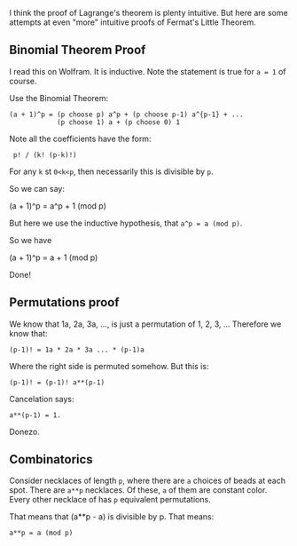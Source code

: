 I think the proof of Lagrange's theorem is plenty intuitive. But here
are some attempts at even "more" intuitive proofs of Fermat's Little
Theorem.

## Binomial Theorem Proof

I read this on Wolfram. It is inductive. Note the statement is true
for `a = 1` of course.

Use the Binomial Theorem:

    (a + 1)^p = (p choose p) a^p + (p choose p-1) a^{p-1} + ...
                (p choose 1) a + (p choose 0) 1

Note all the coefficients have the form:

     p! / (k! (p-k)!)

For any `k` st `0<k<p`, then necessarily this is divisible by `p`.

So we can say:

   (a + 1)^p = a^p + 1 (mod p)

But here we use the inductive hypothesis, that `a^p = a (mod p)`.

So we have

   (a + 1)^p = a + 1 (mod p)

Done!

## Permutations proof

We know that 1a, 2a, 3a, ..., is just a permutation of 1, 2, 3,
... Therefore we know that:

    (p-1)! = 1a * 2a * 3a ... * (p-1)a

Where the right side is permuted somehow. But this is:

    (p-1)! = (p-1)! a**(p-1)

Cancelation says:

    a**(p-1) = 1.

Donezo.

## Combinatorics

Consider necklaces of length `p`, where there are `a` choices of beads
at each spot. There are `a**p` necklaces. Of these, `a` of them are
constant color. Every other necklace of has `p` equivalent permutations.

That means that (a**p - a) is divisible by p. That means:

    a**p = a (mod p)
